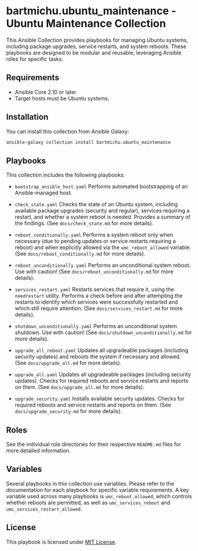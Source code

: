 # bartmichu.ubuntu_maintenance - Ubuntu Maintenance Collection

This Ansible Collection provides playbooks for managing Ubuntu systems, including package upgrades, service restarts, and system reboots. These playbooks are designed to be modular and reusable, leveraging Ansible roles for specific tasks.

## Requirements

* Ansible Core 2.10 or later.
* Target hosts must be Ubuntu systems.

## Installation

You can install this collection from Ansible Galaxy:

```bash
ansible-galaxy collection install bartmichu.ubuntu_maintenance
```

## Playbooks

This collection includes the following playbooks:

* `bootstrap_ansible_host.yaml`
  Performs automated bootstrapping of an Ansible-managed host.

* `check_state.yaml`
  Checks the state of an Ubuntu system, including available package upgrades (security and regular), services requiring a restart, and whether a system reboot is needed. Provides a summary of the findings. (See `docs/check_state.md` for more details).

* `reboot_conditionally.yaml`
  Performs a system reboot only when necessary (due to pending updates or service restarts requiring a reboot) and when explicitly allowed via the `umc_reboot_allowed` variable. (See `docs/reboot_conditionally.md` for more details).

* `reboot_unconditionally.yaml`
  Performs an unconditional system reboot. Use with caution! (See `docs/reboot_unconditionally.md` for more details).

* `services_restart.yaml`
  Restarts services that require it, using the `needrestart` utility. Performs a check before and after attempting the restarts to identify which services were successfully restarted and which still require attention. (See `docs/services_restart.md` for more details).

* `shutdown_unconditionally.yaml`
  Performs an unconditional system shutdown. Use with caution! (See `docs/shutdown_unconditionally.md` for more details).

* `upgrade_all_reboot.yaml`
  Updates all upgradeable packages (including security updates) and reboots the system if necessary and allowed. (See `docs/upgrade_all.md` for more details).

* `upgrade_all.yaml`
  Updates all upgradeable packages (including security updates). Checks for required reboots and service restarts and reports on them. (See `docs/upgrade_all.md` for more details).

* `upgrade_security.yaml`
  Installs available security updates. Checks for required reboots and service restarts and reports on them. (See `docs/upgrade_security.md` for more details).

## Roles

See the individual role directories for their respective `README.md` files for more detailed information.

## Variables

Several playbooks in this collection use variables. Please refer to the documentation for each playbook for specific variable requirements. A key variable used across many playbooks is `umc_reboot_allowed`, which controls whether reboots are permitted, as well as `umc_services_reboot` and `umc_services_restart_allowed`.

## License

This playbook is licensed under [MIT License](https://opensource.org/licenses/MIT).
